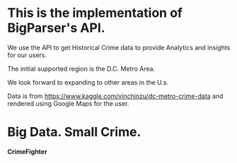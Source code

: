# This is the implementation of BigParser's API.
We use the API to get Historical Crime data to provide Analytics and insights for our users.

The initial supported region is the D.C. Metro Area.

We look forward to expanding to other areas in the U.s.


Data is from https://www.kaggle.com/vinchinzu/dc-metro-crime-data and rendered using Google Maps for the user.


# Big Data. Small Crime.
**CrimeFighter**
